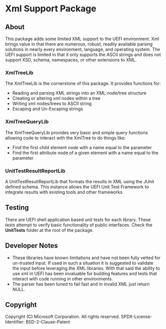 # Xml Support Package

## About

This package adds some limited XML support to the UEFI environment.  Xml brings value in that there are numerous,
robust, readily available parsing solutions in nearly every environment, language, and operating system. 
The UEFI support is limited in that it only supports the ASCII strings and does not support XSD, schema, namespaces,
or other extensions to XML.  

### XmlTreeLib

The XmlTreeLib is the cornerstone of this package.  It provides functions for:
* Reading and parsing XML strings into an XML node/tree structure
* Creating or altering xml nodes within a tree
* Writing xml nodes/trees to ASCII string
* Escaping and Un-Escaping strings


### XmlTreeQueryLib

The XmlTreeQueryLib provides very basic and simple query functions allowing code to interact 
with the XmlTree to do things like:
* Find the first child element node with a name equal to the parameter
* Find the first attribute node of a given element with a name equal to the parameter

### UnitTestResultReportLib

A UnitTestResultReportLib that formats the results in XML using the JUnit defined
schema.  This instance allows the UEFI Unit Test Framework to integrate results with
existing tools and other frameworks.  

## Testing

There are UEFI shell application based unit tests for each library.  These tests attempt to verify basic functionality of public interfaces.  Check the **UnitTests** folder at the root of the package.  

## Developer Notes

* These libraries have known limitations and have not been fully vetted for un-trusted input.  If used in such a 
situation it is suggested to validate the input before leveraging the XML libraries.  With that said the ability to use
xml in UEFI has been invaluable for building features and tests that interact with code running in other environments.
* The parser has been tuned to fail fast and in invalid XML just return NULL.  

## Copyright

Copyright (C) Microsoft Corporation. All rights reserved.
SPDX-License-Identifier: BSD-2-Clause-Patent
